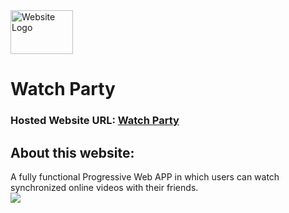 <img alt="Website Logo" src="https://www.linkpicture.com/q/favicon_20.png" height="70px" width="100px"/>
<h1> Watch Party </h1> 

### Hosted Website URL: [Watch Party](https://watch-party-project.web.app/)

## About this website: 
A fully functional Progressive Web APP in which users can watch synchronized online videos with their friends.  
<img src="https://img.icons8.com/emoji/48/000000/cinema-emoji.png"/>
